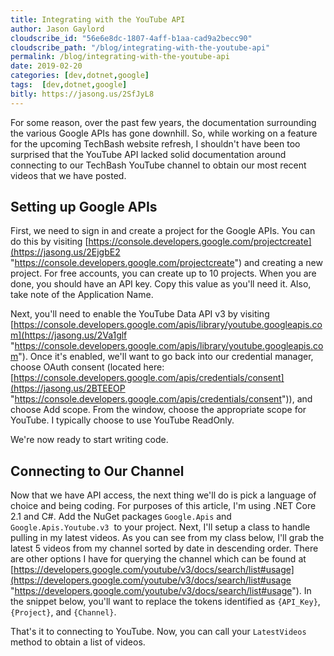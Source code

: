 ```yaml
---
title: Integrating with the YouTube API
author: Jason Gaylord
cloudscribe_id: "56e6e8dc-1807-4aff-b1aa-cad9a2becc90"
cloudscribe_path: "/blog/integrating-with-the-youtube-api"
permalink: /blog/integrating-with-the-youtube-api
date: 2019-02-20
categories: [dev,dotnet,google]
tags:  [dev,dotnet,google]
bitly: https://jasong.us/2SfJyL8
---
```


For some reason, over the past few years, the documentation surrounding the various Google APIs has gone downhill. So, while working on a feature for the upcoming TechBash website refresh, I shouldn't have been too surprised that the YouTube API lacked solid documentation around connecting to our TechBash YouTube channel to obtain our most recent videos that we have posted.

## Setting up Google APIs
First, we need to sign in and create a project for the Google APIs. You can do this by visiting [https://console.developers.google.com/projectcreate](https://jasong.us/2EjgbE2 "https://console.developers.google.com/projectcreate") and creating a new project. For free accounts, you can create up to 10 projects. When you are done, you should have an API key. Copy this value as you'll need it. Also, take note of the Application Name.

Next, you'll need to enable the YouTube Data API v3 by visiting [https://console.developers.google.com/apis/library/youtube.googleapis.com](https://jasong.us/2Va1glf "https://console.developers.google.com/apis/library/youtube.googleapis.com"). Once it's enabled, we'll want to go back into our credential manager, choose OAuth consent (located here: [https://console.developers.google.com/apis/credentials/consent](https://jasong.us/2BTEEOP "https://console.developers.google.com/apis/credentials/consent")), and choose Add scope. From the window, choose the appropriate scope for YouTube. I typically choose to use YouTube ReadOnly. 

We're now ready to start writing code.

## Connecting to Our Channel
Now that we have API access, the next thing we'll do is pick a language of choice and being coding. For purposes of this article, I'm using .NET Core 2.1 and C#. Add the NuGet packages `Google.Apis` and `Google.Apis.Youtube.v3`  to your project. Next, I'll setup a class to handle pulling in my latest videos. As you can see from my class below, I'll grab the latest 5 videos from my channel sorted by date in descending order. There are other options I have for querying the channel which can be found at [https://developers.google.com/youtube/v3/docs/search/list#usage](https://developers.google.com/youtube/v3/docs/search/list#usage "https://developers.google.com/youtube/v3/docs/search/list#usage"). In the snippet below, you'll want to replace the tokens identified as `{API_Key}`,` {Project}`, and `{Channel}`.

That's it to connecting to YouTube. Now, you can call your `LatestVideos` method to obtain a list of videos.